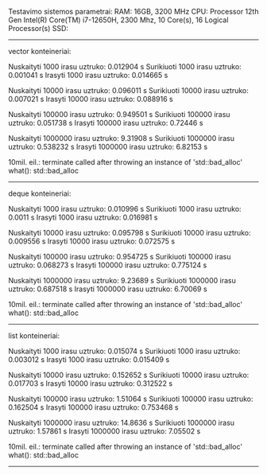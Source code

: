 Testavimo sistemos parametrai:
RAM: 16GB, 3200 MHz
CPU: Processor	12th Gen Intel(R) Core(TM) i7-12650H, 2300 Mhz, 10 Core(s), 16 Logical Processor(s)
SSD: 



****************************************************************
vector konteineriai:

Nuskaityti 1000 irasu uztruko: 0.012904 s 
Surikiuoti 1000 irasu uztruko: 0.001041 s 
Irasyti    1000 irasu uztruko: 0.014665 s

Nuskaityti 10000 irasu uztruko: 0.096011 s 
Surikiuoti 10000 irasu uztruko: 0.007021 s 
Irasyti    10000 irasu uztruko: 0.088916 s

Nuskaityti 100000 irasu uztruko: 0.949501 s 
Surikiuoti 100000 irasu uztruko: 0.051738 s 
Irasyti    100000 irasu uztruko: 0.72446 s

Nuskaityti 1000000 irasu uztruko: 9.31908 s 
Surikiuoti 1000000 irasu uztruko: 0.538232 s
Irasyti    1000000 irasu uztruko: 6.82153 s

10mil. eil.:
terminate called after throwing an instance of 'std::bad_alloc' 
what(): std::bad_alloc

****************************************************************
deque konteineriai:

Nuskaityti 1000 irasu uztruko: 0.010996 s 
Surikiuoti 1000 irasu uztruko: 0.0011 s 
Irasyti    1000 irasu uztruko: 0.016981 s

Nuskaityti 10000 irasu uztruko: 0.095798 s
Surikiuoti 10000 irasu uztruko: 0.009556 s
Irasyti    10000 irasu uztruko: 0.072575 s

Nuskaityti 100000 irasu uztruko: 0.954725 s
Surikiuoti 100000 irasu uztruko: 0.068273 s
Irasyti    100000 irasu uztruko: 0.775124 s

Nuskaityti 1000000 irasu uztruko: 9.23689 s
Surikiuoti 1000000 irasu uztruko: 0.687518 s
Irasyti    1000000 irasu uztruko: 6.70069 s

10mil. eil.:
terminate called after throwing an instance of 'std::bad_alloc' 
what(): std::bad_alloc

****************************************************************
list konteineriai:

Nuskaityti 1000 irasu uztruko: 0.015074 s
Surikiuoti 1000 irasu uztruko: 0.003012 s
Irasyti    1000 irasu uztruko: 0.015409 s

Nuskaityti 10000 irasu uztruko: 0.152652 s
Surikiuoti 10000 irasu uztruko: 0.017703 s
Irasyti    10000 irasu uztruko: 0.312522 s

Nuskaityti 100000 irasu uztruko: 1.51064 s
Surikiuoti 100000 irasu uztruko: 0.162504 s
Irasyti    100000 irasu uztruko: 0.753468 s

Nuskaityti 1000000 irasu uztruko: 14.8636 s
Surikiuoti 1000000 irasu uztruko: 1.57861 s
Irasyti    1000000 irasu uztruko: 7.05502 s

10mil. eil.:
terminate called after throwing an instance of 'std::bad_alloc' 
what(): std::bad_alloc
****************************************************************